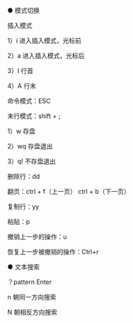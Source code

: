   ● 模式切换
  
插入模式

1）i 进入插入模式，光标前

2）a 进入插入模式，光标后

3）I 行首

4）A 行末

命令模式：ESC

末行模式：shift + ;

1）w 存盘

2）wq 存盘退出

3）q! 不存盘退出


删除行：dd

翻页：ctrl + f（上一页） ctrl + b（下一页）

复制行：yy

粘贴：p

撤销上一步的操作：u 

恢复上一步被撤销的操作：Ctrl+r 

  ● 文本搜索
  
？pattern Enter

n 朝同一方向搜索

N 朝相反方向搜索

